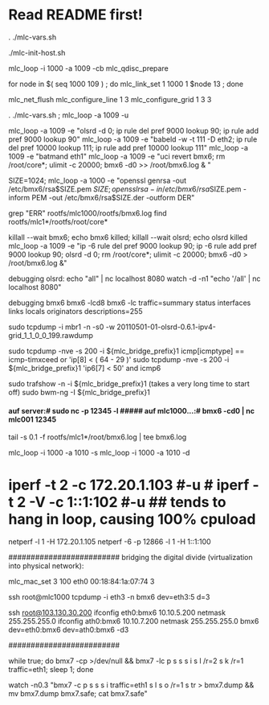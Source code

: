 # Read README first!

. ./mlc-vars.sh

./mlc-init-host.sh
    

mlc_loop -i 1000 -a 1009 -cb
mlc_qdisc_prepare


for node in \$( seq 1000 109 ) ; do mlc_link_set 1 1000 1 \$node 13 ; done

mlc_net_flush
mlc_configure_line 1 3
mlc_configure_grid 1 3 3

. ./mlc-vars.sh ; mlc_loop -a 1009  -u

mlc_loop -a 1009 -e "olsrd -d 0; ip rule del pref 9000 lookup 90; ip rule add pref 9000 lookup 90"
mlc_loop -a 1009 -e "babeld -w -t 111 -D eth2; ip rule del pref 10000 lookup 111; ip rule add pref 10000 lookup 111"
mlc_loop -a 1009 -e "batmand eth1"
mlc_loop -a 1009 -e "uci revert bmx6; rm /root/core*; ulimit -c 20000;  bmx6 -d0 >> /root/bmx6.log & "

SIZE=1024; mlc_loop -a 1000 -e "openssl genrsa -out /etc/bmx6/rsa$SIZE.pem $SIZE; openssl rsa -in /etc/bmx6/rsa$SIZE.pem -inform PEM -out /etc/bmx6/rsa$SIZE.der -outform DER"




grep "ERR" rootfs/mlc1000/rootfs/bmx6.log
find rootfs/mlc1*/rootfs/root/core*

killall --wait bmx6; echo bmx6 killed; killall --wait olsrd; echo olsrd killed
mlc_loop -a 1009 -e "ip -6 rule del pref 9000 lookup 90; ip -6 rule add pref 9000 lookup 90; olsrd -d 0; rm /root/core*; ulimit -c 20000;  bmx6 -d0 > /root/bmx6.log &" 

debugging olsrd:
echo "all" | nc localhost 8080
watch -d -n1 "echo '/all' | nc localhost 8080"

debugging bmx6
bmx6 -lcd8
bmx6 -lc traffic=summary status interfaces links locals originators descriptions=255

sudo tcpdump -i mbr1 -n -s0 -w 20110501-01-olsrd-0.6.1-ipv4-grid_1_1_0_0_199.rawdump

sudo tcpdump -nve -s 200 -i ${mlc_bridge_prefix}1 icmp[icmptype] == icmp-timxceed or 'ip[8] < ( 64 - 29 )'
sudo tcpdump -nve -s 200 -i ${mlc_bridge_prefix}1 'ip6[7] < 50' and icmp6



sudo trafshow -n -i ${mlc_bridge_prefix}1 (takes a very long time to start off)
sudo bwm-ng -I ${mlc_bridge_prefix}1


#### auf server:# sudo nc -p 12345 -l ##### auf mlc1000...:# bmx6 -cd0 | nc mlc001 12345
tail -s 0.1 -f rootfs/mlc1*/root/bmx6.log | tee bmx6.log


mlc_loop -i 1000 -a 1010 -s
mlc_loop -i 1000 -a 1010 -d

# iperf -t 2 -c 172.20.1.103 #-u # iperf -t 2 -V -c 1::1:102  #-u ## tends to hang in loop, causing 100% cpuload

netperf             -l 1 -H 172.20.1.105
netperf -6 -p 12866 -l 1 -H 1::1:100

#########################
bridging the digital divide (virtualization into physical network):

mlc_mac_set 3 100 eth0 00:18:84:1a:07:74 3

ssh root@mlc1000
  tcpdump -i eth3 -n
  bmx6 dev=eth3:5 d=3

ssh root@103.130.30.200
  ifconfig eth0:bmx6 10.10.5.200 netmask 255.255.255.0
  ifconfig ath0:bmx6 10.10.7.200 netmask 255.255.255.0
  bmx6 dev=eth0:bmx6 dev=ath0:bmx6 -d3

#########################


while true; do bmx7 -cp >/dev/null && bmx7 -lc p s s s i s l /r=2 s k /r=1 traffic=eth1; sleep 1; done

watch -n0.3 "bmx7 -c p s s s i traffic=eth1 s l s o /r=1 s tr > bmx7.dump && mv bmx7.dump bmx7.safe; cat bmx7.safe"

